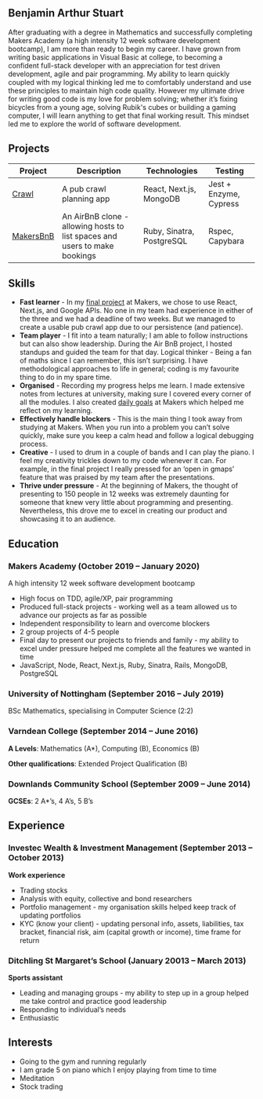 <a href="https://sourcerer.io/ben230"><img src="https://img.shields.io/badge/JavaScript-154%20commits-orange.svg" alt=""></a> <a href="https://sourcerer.io/ben230"><img src="https://img.shields.io/badge/Ruby-106%20commits-orange.svg" alt=""></a> <a href="https://sourcerer.io/ben230"><img src="https://img.shields.io/badge/HTML-113%20commits-orange.svg" alt=""></a> <a href="https://sourcerer.io/ben230"><img src="https://img.shields.io/badge/CSS-125%20commits-orange.svg" alt=""></a>
## Benjamin Arthur Stuart

After graduating with a degree in Mathematics and successfully completing Makers Academy (a high intensity 12 week software development bootcamp), I am more than ready to begin my career. I have grown from writing basic applications in Visual Basic at college, to becoming a confident full-stack developer with an appreciation for test driven development, agile and pair programming. My ability to learn quickly coupled with my logical thinking led  me to comfortably understand and use these principles to maintain high code quality. However my ultimate drive for writing good code is my love for problem solving; whether it’s fixing bicycles from a young age, solving Rubik's cubes or building a gaming computer, I will learn anything to get that final working result. This mindset led me to explore the world of software development. 

## Projects

| Project   | Description | Technologies | Testing |
|---        |---         |---           |--- |
| [Crawl](https://github.com/Ben230/Crawl) | A pub crawl planning app | React, Next.js, MongoDB | Jest + Enzyme, Cypress |
| [MakersBnB](https://github.com/Ben230/makersbnb) | An AirBnB clone - allowing hosts to list spaces and users to make bookings | Ruby, Sinatra, PostgreSQL | Rspec, Capybara |

## Skills

- **Fast learner** - In my [final project](https://github.com/Ben230/crawl) at Makers, we chose to use React, Next.js, and Google APIs. No one in my team had experience in either of the three and we had a deadline of two weeks. But we managed to create a usable pub crawl app due to our persistence (and patience).
- **Team player** - I fit into a team naturally; I am able to follow instructions but can also show leadership. During the Air BnB project, I hosted standups and guided the team for that day. 
Logical thinker - Being a fan of maths since I can remember, this isn’t surprising. I have methodological approaches to life in general; coding is my favourite thing to do in my spare time.
- **Organised** - Recording my progress helps me learn. I made extensive notes from lectures at university, making sure I covered every corner of all the modules. I also created [daily goals](https://docdro.id/ZcmAJCs) at Makers which helped me reflect on my learning.
- **Effectively handle blockers** - This is the main thing I took away from studying at Makers. When you run into a problem you can’t solve quickly, make sure you keep a calm head and follow a logical debugging process.
- **Creative** - I used to drum in a couple of bands and I can play the piano. I feel my creativity trickles down to my code whenever it can. For example, in the final project I really pressed for an  ‘open in gmaps’ feature that was praised by my team after the presentations.
- **Thrive under pressure** - At the beginning of Makers, the thought of presenting to 150 people in 12 weeks was extremely daunting for someone that knew very little about programming and presenting. Nevertheless, this drove me to excel in creating our product and showcasing it to an audience.

## Education

### Makers Academy (October 2019 – January 2020)
A high intensity 12 week software development bootcamp
- High focus on TDD, agile/XP, pair programming
- Produced full-stack projects - working well as a team allowed us to advance our projects as far as possible
- Independent responsibility to learn and overcome blockers
- 2 group projects of 4-5 people
- Final day to present our projects to friends and family - my ability to excel under pressure helped me complete all the features we wanted in time 
- JavaScript, Node, React, Next.js, Ruby, Sinatra, Rails, MongoDB, PostgreSQL

### University of Nottingham (September 2016 – July 2019)
BSc Mathematics, specialising in Computer Science (2:2)

### Varndean College (September 2014 – June 2016)
**A Levels**: Mathematics (A*), Computing (B), Economics (B)

**Other qualifications**: Extended Project Qualification (B)

### Downlands Community School (September 2009 – June 2014)
**GCSEs**: 2 A*’s, 4 A’s, 5 B’s

## Experience

### Investec Wealth & Investment Management (September 2013 – October 2013)
**Work experience**  
- Trading stocks
- Analysis with equity, collective and bond researchers
- Portfolio management - my organisation skills helped keep track of updating portfolios 
- KYC (know your client) - updating personal info, assets, liabilities, tax bracket, financial risk, aim (capital growth or income), time frame for return

### Ditchling St Margaret’s School (January 20013 – March 2013)
**Sports assistant**
- Leading and managing groups - my ability to step up in a group helped me take control and practice good leadership
- Responding to individual’s needs
- Enthusiastic

## Interests

- Going to the gym and running regularly
- I am grade 5 on piano which I enjoy playing from time to time
- Meditation
- Stock trading
